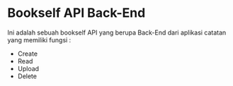 # Bookself API Back-End

Ini adalah sebuah bookself API yang berupa Back-End dari aplikasi catatan yang memiliki fungsi :
- Create
- Read
- Upload
- Delete
